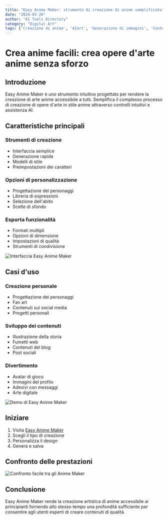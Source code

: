 ```yaml
---
title: "Easy Anime Maker: strumento di creazione di anime semplificato"
date: "2024-03-20"
author: "AI Tools Directory"
category: "Digital Art"
tags: ['Creazione di anime', 'AIart', 'Generazione di immagini', 'Contenuti digitali']
---
```

# Crea anime facili: crea opere d'arte anime senza sforzo

## Introduzione

Easy Anime Maker è uno strumento intuitivo progettato per rendere la creazione di arte anime accessibile a tutti. Semplifica il complesso processo di creazione di opere d'arte in stile anime attraverso controlli intuitivi e assistenza AI.

## Caratteristiche principali

### Strumenti di creazione
- Interfaccia semplice
- Generazione rapida
- Modelli di stile
- Preimpostazioni dei caratteri

### Opzioni di personalizzazione
- Progettazione dei personaggi
- Libreria di espressioni
- Selezione dell'abito
- Scelte di sfondo

### Esporta funzionalità
- Formati multipli
- Opzioni di dimensione
- Impostazioni di qualità
- Strumenti di condivisione

![Interfaccia Easy Anime Maker](/imgs/easy-anime-maker/interface.jpg)

## Casi d'uso

### Creazione personale
- Progettazione dei personaggi
- Fan art
- Contenuti sui social media
- Progetti personali

### Sviluppo dei contenuti
- Illustrazione della storia
- Fumetti web
- Contenuti del blog
- Post sociali

### Divertimento
- Avatar di gioco
- Immagini del profilo
- Adesivi con messaggi
- Arte digitale

![Demo di Easy Anime Maker](/imgs/easy-anime-maker/demo.jpg)

## Iniziare

1. Visita [Easy Anime Maker](https://easy-anime-maker.com)
2. Scegli il tipo di creazione
3. Personalizza il design
4. Genera e salva

## Confronto delle prestazioni

![Confronto facile tra gli Anime Maker](/imgs/easy-anime-maker/comparison.jpg)

## Conclusione

Easy Anime Maker rende la creazione artistica di anime accessibile ai principianti fornendo allo stesso tempo una profondità sufficiente per consentire agli utenti esperti di creare contenuti di qualità.